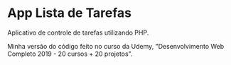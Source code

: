 # App Lista de Tarefas

Aplicativo de controle de tarefas utilizando PHP.

Minha versão do código feito no curso da Udemy, "Desenvolvimento Web Completo 2019 - 20 cursos + 20 projetos".
